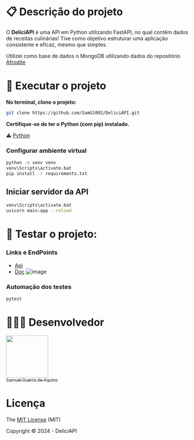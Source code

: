 

# :clipboard: Descrição do projeto 
O **DeliciAPI** é uma API em Python utilizando FastAPI, no qual contêm dados de receitas culinárias! 
Tive como objetivo estruturar uma aplicação consistente e eficaz, mesmo que simples.

Utilizei como base de dados o MongoDB utilizando dados do repositório [Afrodite](https://github.com/adrianosferreira/afrodite.json) 

# :rocket: Executar o projeto 

**No terminal, clone o projeto:**
```bash
git clone https://github.com/SamG1002/DeliciAPI.git
```

**Certifique-se de ter o Python (com pip) instalado.**

:warning: [Python](https://www.python.org/downloads/)

### Configurar ambiente virtual
```bash
python -m venv venv
venv\Scripts\activate.bat
pip install -r requirements.txt
```

## Iniciar servidor da API
```bash
venv\Scripts\activate.bat
uvicorn main:app --reload
```

# :test_tube: Testar o projeto:

### Links e EndPoints
* [Api](http://localhost:8000/)
* [Doc](http://localhost:8000/docs#/)
![image](https://github.com/SamG1002/DeliciAPI/assets/56116583/8eafad80-48a1-4e81-a541-ffd23d151f7a)
  
### Automação dos testes
```bash
pytest
```

# 🧑🏿‍💻 Desenvolvedor

[<img loading="lazy" src="https://github.com/SamG1002/SpotifyML/assets/56116583/cf91dde7-cfad-4acf-9343-a1404eb9148e" width=115><br><sub>Samuel Guerra de Aquino</sub>](https://github.com/SamG1002) 

# Licença 

The [MIT License]() (MIT)

Copyright :copyright: 2024 - DeliciAPI
